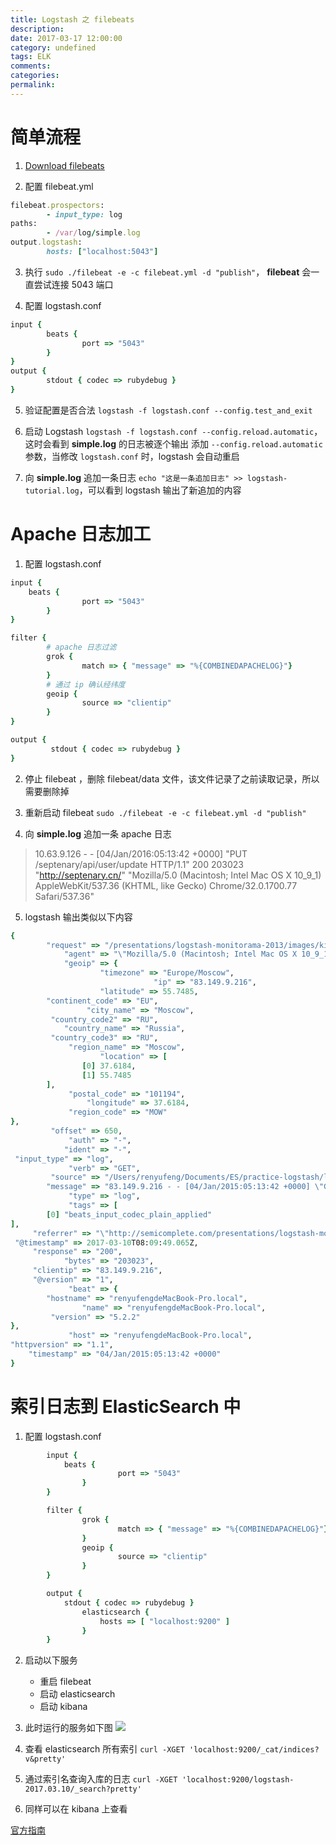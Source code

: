 ```yaml
---
title: Logstash 之 filebeats
description:
date: 2017-03-17 12:00:00
category: undefined
tags: ELK
comments:
categories:
permalink:
---
```



# 简单流程

1. [Download filebeats](https://www.elastic.co/downloads/beats/filebeat)

2. 配置 filebeat.yml

```ruby
filebeat.prospectors:
		- input_type: log
paths:
		- /var/log/simple.log
output.logstash:
		hosts: ["localhost:5043"]
```
    
3. 执行 `sudo ./filebeat -e -c filebeat.yml -d "publish"`， **filebeat** 会一直尝试连接 5043 端口

4. 配置 logstash.conf
    
```ruby
input {
		beats {
				port => "5043"
		}
}
output {
		stdout { codec => rubydebug }
}
```

5. 验证配置是否合法 `logstash -f logstash.conf --config.test_and_exit`

6. 启动 Logstash `logstash -f logstash.conf --config.reload.automatic`，这时会看到 **simple.log** 的日志被逐个输出 
   添加 `--config.reload.automatic` 参数，当修改 `logstash.conf` 时，logstash 会自动重启

7. 向 **simple.log** 追加一条日志 `echo "这是一条追加日志" >> logstash-tutorial.log`，可以看到 logstash 输出了新追加的内容

# Apache 日志加工
1. 配置 logstash.conf

```ruby
input {
	beats {
				port => "5043"
		}
}

filter {
		# apache 日志过滤
		grok {
				match => { "message" => "%{COMBINEDAPACHELOG}"}
		}
		# 通过 ip 确认经纬度
		geoip {
				source => "clientip"
		}
}

output {
		 stdout { codec => rubydebug }
}
```

2. 停止 filebeat ，删除 filebeat/data 文件，该文件记录了之前读取记录，所以需要删除掉

3. 重新启动 filebeat `sudo ./filebeat -e -c filebeat.yml -d "publish"`

4. 向 **simple.log** 追加一条 apache 日志    

> 10.63.9.126 - - [04/Jan/2016:05:13:42 +0000] "PUT /septenary/api/user/update HTTP/1.1" 200 203023 "http://septenary.cn/" "Mozilla/5.0 (Macintosh; Intel Mac OS X 10_9_1) AppleWebKit/537.36 (KHTML, like Gecko) Chrome/32.0.1700.77 Safari/537.36"

5. logstash 输出类似以下内容

```ruby
{
		"request" => "/presentations/logstash-monitorama-2013/images/kibana-search.png",
			"agent" => "\"Mozilla/5.0 (Macintosh; Intel Mac OS X 10_9_1) AppleWebKit/537.36 (KHTML, like Gecko) Chrome/32.0.1700.77 Safari/537.36\"",
			"geoip" => {
					"timezone" => "Europe/Moscow",
								"ip" => "83.149.9.216",
					"latitude" => 55.7485,
		"continent_code" => "EU",
				 "city_name" => "Moscow",
		 "country_code2" => "RU",
			"country_name" => "Russia",
		 "country_code3" => "RU",
			 "region_name" => "Moscow",
					"location" => [
				[0] 37.6184,
				[1] 55.7485
		],
			 "postal_code" => "101194",
				 "longitude" => 37.6184,
			 "region_code" => "MOW"
},
		 "offset" => 650,
			 "auth" => "-",
			"ident" => "-",
 "input_type" => "log",
			 "verb" => "GET",
		 "source" => "/Users/renyufeng/Documents/ES/practice-logstash/log/simple.log",
		"message" => "83.149.9.216 - - [04/Jan/2015:05:13:42 +0000] \"GET /presentations/logstash-monitorama-2013/images/kibana-search.png HTTP/1.1\" 200 203023 \"http://semicomplete.com/presentations/logstash-monitorama-2013/\" \"Mozilla/5.0 (Macintosh; Intel Mac OS X 10_9_1) AppleWebKit/537.36 (KHTML, like Gecko) Chrome/32.0.1700.77 Safari/537.36\"",
			 "type" => "log",
			 "tags" => [
		[0] "beats_input_codec_plain_applied"
],
	 "referrer" => "\"http://semicomplete.com/presentations/logstash-monitorama-2013/\"",
 "@timestamp" => 2017-03-10T08:09:49.065Z,
	 "response" => "200",
			"bytes" => "203023",
	 "clientip" => "83.149.9.216",
	 "@version" => "1",
			 "beat" => {
		"hostname" => "renyufengdeMacBook-Pro.local",
				"name" => "renyufengdeMacBook-Pro.local",
		 "version" => "5.2.2"
},
			 "host" => "renyufengdeMacBook-Pro.local",
"httpversion" => "1.1",
	"timestamp" => "04/Jan/2015:05:13:42 +0000"
}
```
    
# 索引日志到 ElasticSearch 中

1. 配置 logstash.conf

```ruby
		input {
			beats {
						port => "5043"
				}
		}

		filter {
				grok {
						match => { "message" => "%{COMBINEDAPACHELOG}"}
				}
				geoip {
						source => "clientip"
				}
		}

		output {
			stdout { codec => rubydebug }
				elasticsearch {
					hosts => [ "localhost:9200" ]
				}
		}
```

2. 启动以下服务
    * 重启 filebeat
    * 启动 elasticsearch
    * 启动 kibana

3. 此时运行的服务如下图
    ![](http://assets.septenary.cn/user/1/image/0759c26c-01f2-4867-dd9d-6d4917eee384)

4. 查看 elasticsearch 所有索引 `curl -XGET 'localhost:9200/_cat/indices?v&pretty'`

5. 通过索引名查询入库的日志 `curl -XGET 'localhost:9200/logstash-2017.03.10/_search?pretty'`

6. 同样可以在 kibana 上查看

[官方指南](https://www.elastic.co/guide/en/logstash/current/advanced-pipeline.html)



